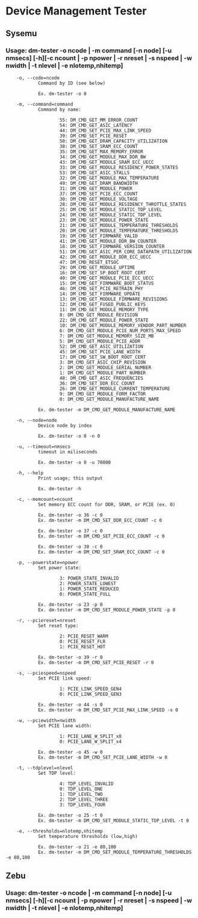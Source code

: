 # Device Management Tester

## Sysemu

### Usage: dm-tester -o ncode | -m command [-n node] [-u nmsecs] [-h][-c ncount | -p npower | -r nreset | -s nspeed | -w nwidth | -t nlevel | -e nlotemp,nhitemp]

        -o, --code=ncode
                Command by ID (see below)

                Ex. dm-tester -o 0

        -m, --command=command
                Command by name:

                        55: DM_CMD_GET_MM_ERROR_COUNT
                        54: DM_CMD_GET_ASIC_LATENCY
                        44: DM_CMD_SET_PCIE_MAX_LINK_SPEED
                        39: DM_CMD_SET_PCIE_RESET
                        50: DM_CMD_GET_DRAM_CAPACITY_UTILIZATION
                        38: DM_CMD_SET_SRAM_ECC_COUNT
                        35: DM_CMD_GET_MAX_MEMORY_ERROR
                        34: DM_CMD_GET_MODULE_MAX_DDR_BW
                        43: DM_CMD_GET_MODULE_SRAM_ECC_UECC
                        33: DM_CMD_GET_MODULE_RESIDENCY_POWER_STATES
                        53: DM_CMD_GET_ASIC_STALLS
                        32: DM_CMD_GET_MODULE_MAX_TEMPERATURE
                        49: DM_CMD_GET_DRAM_BANDWIDTH
                        31: DM_CMD_GET_MODULE_POWER
                        37: DM_CMD_SET_PCIE_ECC_COUNT
                        30: DM_CMD_GET_MODULE_VOLTAGE
                        28: DM_CMD_GET_MODULE_RESIDENCY_THROTTLE_STATES
                        25: DM_CMD_SET_MODULE_STATIC_TDP_LEVEL
                        24: DM_CMD_GET_MODULE_STATIC_TDP_LEVEL
                        23: DM_CMD_SET_MODULE_POWER_STATE
                        21: DM_CMD_SET_MODULE_TEMPERATURE_THRESHOLDS
                        20: DM_CMD_GET_MODULE_TEMPERATURE_THRESHOLDS
                        19: DM_CMD_SET_FIRMWARE_VALID
                        41: DM_CMD_GET_MODULE_DDR_BW_COUNTER
                        18: DM_CMD_SET_FIRMWARE_VERSION_COUNTER
                        51: DM_CMD_GET_ASIC_PER_CORE_DATAPATH_UTILIZATION
                        42: DM_CMD_GET_MODULE_DDR_ECC_UECC
                        47: DM_CMD_RESET_ETSOC
                        29: DM_CMD_GET_MODULE_UPTIME
                        16: DM_CMD_SET_SP_BOOT_ROOT_CERT
                        40: DM_CMD_GET_MODULE_PCIE_ECC_UECC
                        15: DM_CMD_GET_FIRMWARE_BOOT_STATUS
                        46: DM_CMD_SET_PCIE_RETRAIN_PHY
                        14: DM_CMD_SET_FIRMWARE_UPDATE
                        13: DM_CMD_GET_MODULE_FIRMWARE_REVISIONS
                        12: DM_CMD_GET_FUSED_PUBLIC_KEYS
                        11: DM_CMD_GET_MODULE_MEMORY_TYPE
                        8: DM_CMD_GET_MODULE_REVISION
                        22: DM_CMD_GET_MODULE_POWER_STATE
                        10: DM_CMD_GET_MODULE_MEMORY_VENDOR_PART_NUMBER
                        6: DM_CMD_GET_MODULE_PCIE_NUM_PORTS_MAX_SPEED
                        7: DM_CMD_GET_MODULE_MEMORY_SIZE_MB
                        5: DM_CMD_GET_MODULE_PCIE_ADDR
                        52: DM_CMD_GET_ASIC_UTILIZATION
                        45: DM_CMD_SET_PCIE_LANE_WIDTH
                        17: DM_CMD_SET_SW_BOOT_ROOT_CERT
                        3: DM_CMD_GET_ASIC_CHIP_REVISION
                        2: DM_CMD_GET_MODULE_SERIAL_NUMBER
                        1: DM_CMD_GET_MODULE_PART_NUMBER
                        48: DM_CMD_GET_ASIC_FREQUENCIES
                        36: DM_CMD_SET_DDR_ECC_COUNT
                        26: DM_CMD_GET_MODULE_CURRENT_TEMPERATURE
                        9: DM_CMD_GET_MODULE_FORM_FACTOR
                        0: DM_CMD_GET_MODULE_MANUFACTURE_NAME

                Ex. dm-tester -m DM_CMD_GET_MODULE_MANUFACTURE_NAME

        -n, --node=node
                Device node by index

                Ex. dm-tester -o 0 -n 0

        -u, --timeout=nmsecs
                timeout in miliseconds

                Ex. dm-tester -o 0 -u 70000

        -h, --help
                Print usage; this output

                Ex. dm-tester -h

        -c, --memcount=ncount
                Set memory ECC count for DDR, SRAM, or PCIE (ex. 0)

                Ex. dm-tester -o 36 -c 0
                Ex. dm-tester -m DM_CMD_SET_DDR_ECC_COUNT -c 0

                Ex. dm-tester -o 37 -c 0
                Ex. dm-tester -m DM_CMD_SET_PCIE_ECC_COUNT -c 0

                Ex. dm-tester -o 38 -c 0
                Ex. dm-tester -m DM_CMD_SET_SRAM_ECC_COUNT -c 0

        -p, --powerstate=npower
                Set power state:

                        3: POWER_STATE_INVALID
                        2: POWER_STATE_LOWEST
                        1: POWER_STATE_REDUCED
                        0: POWER_STATE_FULL

                Ex. dm-tester -o 23 -p 0
                Ex. dm-tester -m DM_CMD_SET_MODULE_POWER_STATE -p 0

        -r, --pciereset=nreset
                Set reset type:

                        2: PCIE_RESET_WARM
                        0: PCIE_RESET_FLR
                        1: PCIE_RESET_HOT

                Ex. dm-tester -o 39 -r 0
                Ex. dm-tester -m DM_CMD_SET_PCIE_RESET -r 0

        -s, --pciespeed=nspeed
                Set PCIE link speed:

                        1: PCIE_LINK_SPEED_GEN4
                        0: PCIE_LINK_SPEED_GEN3

                Ex. dm-tester -o 44 -s 0
                Ex. dm-tester -m DM_CMD_SET_PCIE_MAX_LINK_SPEED -s 0

        -w, --pciewidth=nwidth
                Set PCIE lane width:

                        1: PCIE_LANE_W_SPLIT_x8
                        0: PCIE_LANE_W_SPLIT_x4

                Ex. dm-tester -o 45 -w 0
                Ex. dm-tester -m DM_CMD_SET_PCIE_LANE_WIDTH -w 0

        -t, --tdplevel=nlevel
                Set TDP level:

                        4: TDP_LEVEL_INVALID
                        0: TDP_LEVEL_ONE
                        1: TDP_LEVEL_TWO
                        2: TDP_LEVEL_THREE
                        3: TDP_LEVEL_FOUR

                Ex. dm-tester -o 25 -t 0
                Ex. dm-tester -m DM_CMD_SET_MODULE_STATIC_TDP_LEVEL -t 0

        -e, --thresholds=nlotemp,nhitemp
                Set temperature thresholds (low,high)

                Ex. dm-tester -o 21 -e 80,100
                Ex. dm-tester -m DM_CMD_SET_MODULE_TEMPERATURE_THRESHOLDS -e 80,100

## Zebu

### Usage: dm-tester -o ncode | -m command [-n node] [-u nmsecs] [-h][-c ncount | -p npower | -r nreset | -s nspeed | -w nwidth | -t nlevel | -e nlotemp,nhitemp]
